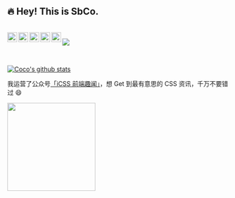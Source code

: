 ## :fire: Hey! This is SbCo. 

<br />

<a href="https://raw.githubusercontent.com/chokcoco/chokcoco/main/coco_gzh.png">
  <img align="left" title="微信号-coco1s" alt="coco1s" width="22px" src="https://cdn.jsdelivr.net/npm/simple-icons@3.1.0/icons/wechat.svg" />
</a>
<a href="#308695699">
  <img align="left" title="QQ-308695699" alt="308695699" width="22px" src="https://cdn.jsdelivr.net/npm/simple-icons@3.1.0/icons/tencentqq.svg" />
</a>
<a href="https://github.com/chokcoco">
  <img align="left" title="Github" alt="chokcoco" width="22px" src="https://cdn.jsdelivr.net/npm/simple-icons@3.1.0/icons/github.svg" />
</a>
<a href="https://juejin.cn/user/2330620350437678">
  <img align="left" title="掘金" alt="chokcoco" width="22px" src="https://github.com/chokcoco/chokcoco/blob/main/juejin.svg" />
</a>
<a href="https://codepen.io/Chokcoco">
  <img align="left" title="Codepen" alt="chokcoco" width="22px" src="https://cdn.jsdelivr.net/npm/simple-icons@3.1.0/icons/codepen.svg" />
</a>

![](https://komarev.com/ghpvc/?username=chokcoco&color=ff69b4&label=PV+Since+2020-10-18)

<br />

[![Coco's github stats](https://github-readme-stats.vercel.app/api?username=chokcoco&hide=contribs,prs&count_private=true&show_icons=true)](https://github.com/anuraghazra/github-readme-stats)

我运营了公众号[「iCSS 前端趣闻」](https://raw.githubusercontent.com/chokcoco/chokcoco/main/coco_gzh.png)，想 Get 到最有意思的 CSS 资讯，千万不要错过 😄

<img width=200 src="https://raw.githubusercontent.com/chokcoco/chokcoco/main/gzh_style.png">

<!--
**chokcoco/chokcoco** is a ✨ _special_ ✨ repository because its `README.md` (this file) appears on your GitHub profile.

Here are some ideas to get you started:

- 🔭 I’m currently working on ...
- 🌱 I’m currently learning ...
- 👯 I’m looking to collaborate on ...
- 🤔 I’m looking for help with ...
- 💬 Ask me about ...
- 📫 How to reach me: ...
- 😄 Pronouns: ...
- ⚡ Fun fact: ...
-->
